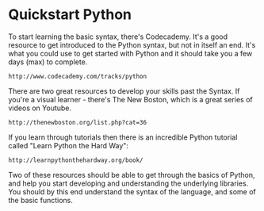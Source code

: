 Quickstart Python
==================================================

To start learning the basic syntax, there's Codecademy. It's a good resource to get introduced to the Python syntax, but not in itself an end. It's what you could use to get started with Python and it should take you a few days (max) to complete. 

    http://www.codecademy.com/tracks/python

There are two great resources to develop your skills past the Syntax. If you're a visual learner - there's The New Boston, which is a great series of videos on Youtube. 

    http://thenewboston.org/list.php?cat=36

If you learn through tutorials then there is an incredible Python tutorial called "Learn Python the Hard Way":

    http://learnpythonthehardway.org/book/

Two of these resources should be able to get through the basics of Python, and help you start developing and understanding the underlying libraries. You should by this end understand the syntax of the language, and some of the basic functions.
